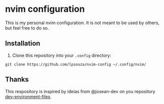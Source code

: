 # nvim configuration

This is my personal nvim configuration. It is not meant to be used by others, but feel free to do so.

## Installation

1. Clone this repository into your `.config` directory:

```
git clone https://github.com/lpsouza/nvim-config ~/.config/nvim/
```

## Thanks

This respository is inspired by ideias from @josean-dev on you repository [dev-environment-files](https://github.com/josean-dev/dev-environment-files).
